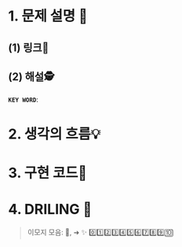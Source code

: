 # 1. 문제 설명 📌

## (1) 링크🔗



## (2) 해설🕵

**`KEY WORD`**: 

# 2. 생각의 흐름💡

# 3. 구현 코드🔎

# 4. DRILING 🎯



>  이모지 모음: 🤔, ➜ ✨ 0️⃣1️⃣2️⃣3️⃣4️⃣5️⃣6️⃣7️⃣8️⃣9️⃣🔟


